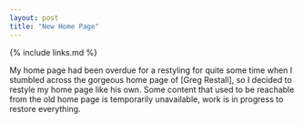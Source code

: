 ```yaml
---
layout: post
title: "New Home Page"
---
```


{% include links.md %}

My home page had been overdue for a restyling for quite some time
when I stumbled across the gorgeous home page of [Greg Restall], so
I decided to restyle my home page like his own. Some content that
used to be reachable from the old home page is temporarily
unavailable, work is in progress to restore everything.
